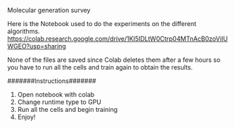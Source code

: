Molecular generation survey 

Here is the Notebook used to do the experiments on the different algorithms.  https://colab.research.google.com/drive/1KI5IDLtW0Ctrp04MTnAcB0zoViIUWGEO?usp=sharing

None of the files are saved since Colab deletes them after a few hours so you have to run all the cells and train again to obtain the results. 

#######Instructions#######

1. Open notebook with colab 
2. Change runtime type to GPU
3. Run all the cells and begin training
4. Enjoy!
